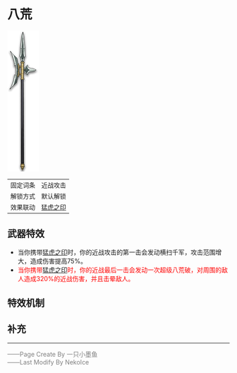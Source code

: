 # 八荒
![八荒](../Img/Texture2D_Sword/八荒.png)


|||
|:----:|:----:|
|固定词条|近战攻击|
|解锁方式|默认解锁|
|效果联动|[猛虎之印](../Potions/Potion_SignetOfTiger.md)|


## 武器特效
- 当你携带[猛虎之印](../Potions/Potion_SignetOfTiger.md)时，你的近战攻击的第一击会发动横扫千军，攻击范围增大，造成伤害提高75%。
- <font color=red>当你携带[猛虎之印](../Potions/Potion_SignetOfTiger.md)时，你的近战最后一击会发动一次超级八荒破，对周围的敌人造成320%的近战伤害，并且击晕敌人。</font>

## 特效机制

## 补充

---

<font color=grey>——Page Create By 一只小墨鱼</font>  
<font color=grey>——Last Modify By NekoIce</font>
